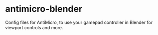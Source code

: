 # antimicro-blender
Config files for AntiMicro, to use your gamepad controller in Blender for viewport controls and more.
